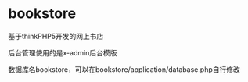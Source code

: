 # bookstore
基于thinkPHP5开发的网上书店

后台管理使用的是x-admin后台模版

数据库名bookstore，可以在bookstore/application/database.php自行修改
